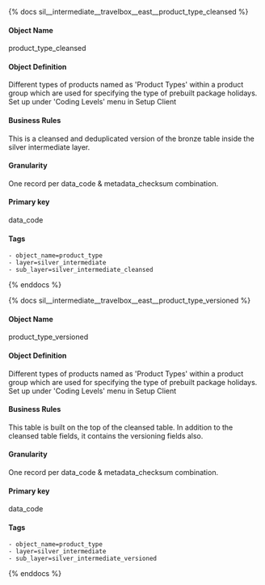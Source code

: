 {% docs sil__intermediate__travelbox__east__product_type_cleansed %}

#### Object Name
product_type_cleansed

#### Object Definition
Different types of products named as &#39;Product Types&#39; within a product group which are used for specifying the type of prebuilt package holidays. Set up under &#39;Coding Levels&#39; menu in Setup Client

#### Business Rules
This is a cleansed and deduplicated version of the bronze table inside the silver intermediate layer.

#### Granularity
One record per data_code & metadata_checksum combination.

#### Primary key
data_code

#### Tags
    - object_name=product_type
    - layer=silver_intermediate
    - sub_layer=silver_intermediate_cleansed

{% enddocs %}

{% docs sil__intermediate__travelbox__east__product_type_versioned %}

#### Object Name
product_type_versioned

#### Object Definition
Different types of products named as &#39;Product Types&#39; within a product group which are used for specifying the type of prebuilt package holidays. Set up under &#39;Coding Levels&#39; menu in Setup Client

#### Business Rules
This table is built on the top of the cleansed table. In addition to the cleansed table fields, it contains the versioning fields also.

#### Granularity
One record per data_code & metadata_checksum combination.

#### Primary key
data_code

#### Tags
    - object_name=product_type
    - layer=silver_intermediate
    - sub_layer=silver_intermediate_versioned

{% enddocs %}